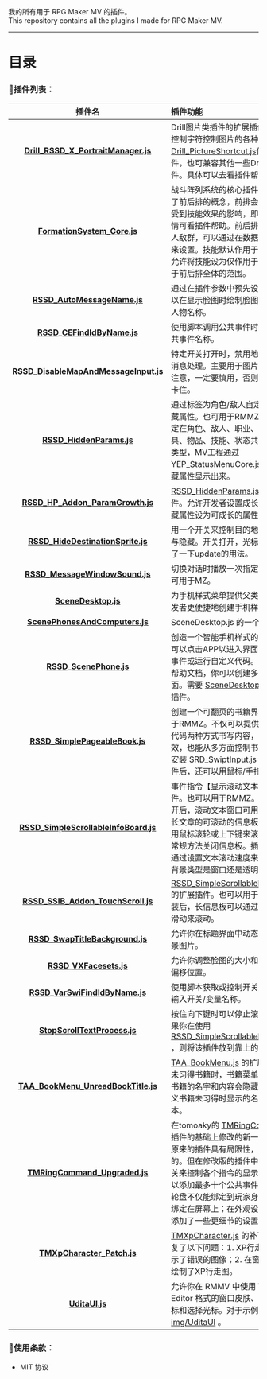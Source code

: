 我的所有用于 RPG Maker MV 的插件。
<br>
This repository contains all the plugins I made for RPG Maker MV.
<br>
* * *
# 目录
### :notebook:插件列表：
|插件名|插件功能|
|:----:|:-----|
|**[Drill_RSSD_X_PortraitManager.js](./Plugins/Drill_RSSD_X_PortraitManager.js)**|Drill图片类插件的扩展插件。可以用控制字符控制图片的各种行为。需要[Drill_PictureShortcut.js](https://github.com/DrillUp/drill_plugins/blob/main/plugins/Drill_PictureShortcut.js)作前置插件，也可兼容其他一些Drill图片类插件。具体可以去看插件帮助文档。|
|**[FormationSystem_Core.js](./Plugins/FormationSystem_Core.js)**|战斗阵列系统的核心插件。插件引入了前后排的概念，前排会优先于后排受到技能效果的影响，即插即用。详情可看插件帮助。前后排同样影响敌人敌群，可以通过在数据库书写标签来设置。技能默认作用于前排，不过允许将技能设为仅作用于后排或作用于前后排全体的范围。|
|**[RSSD_AutoMessageName.js](./Plugins/RSSD_AutoMessageName.js)**|通过在插件参数中预先设置脸图，可以在显示脸图时绘制脸图与相关联的人物名称。|
|**[RSSD_CEFindIdByName.js](./Plugins/RSSD_CEFindIdByName.js)**|使用脚本调用公共事件时可以输入公共事件名称。|
|**[RSSD_DisableMapAndMessageInput.js](./Plugins/RSSD_DisableMapAndMessageInput.js)**|特定开关打开时，禁用地图玩家移动/消息处理。主要用于图片事件菜单。注意，一定要慎用，否则游戏可能会卡住。|
|**[RSSD_HiddenParams.js](./Plugins/RSSD_HiddenParams.js)**|通过标签为角色/敌人自定义额外的隐藏属性。也可用于RMMZ。属性可绑定在角色、敌人、职业、武器、防具、物品、技能、状态共8种数据库类型，MV工程通过YEP_StatusMenuCore.js还可以将隐藏属性显示出来。|
|**[RSSD_HP_Addon_ParamGrowth.js](./Plugins/RSSD_HP_Addon_ParamGrowth.js)**|[RSSD_HiddenParams.js](./Plugins/RSSD_HiddenParams.js) 的扩展插件。允许开发者设置成长类型，将隐藏属性设为可成长的属性。|
|**[RSSD_HideDestinationSprite.js](./Plugins/RSSD_HideDestinationSprite.js)**|用一个开关来控制目的地光标的显示与隐藏。开关打开，光标隐藏。熟悉了一下update的用法。|
|**[RSSD_MessageWindowSound.js](./Plugins/RSSD_MessageWindowSound.js)**|切换对话时播放一次指定的音效。也可用于MZ。|
|**[SceneDesktop.js](./Plugins/SceneDesktop.js)**|为手机样式菜单提供父类，能够让开发者更便捷地创建手机样式的菜单。|
|**[ScenePhonesAndComputers.js](./Plugins/ScenePhonesAndComputers.js)**|SceneDesktop.js 的一个使用实例。|
|**[RSSD_ScenePhone.js](./Plugins/RSSD_ScenePhone.js)**|创造一个智能手机样式的菜单。玩家可以点击APP以进入界面、触发公共事件或运行自定义代码。根据插件的帮助文档，你可以创建多个手机界面。需要 [SceneDesktop.js](./Plugins/SceneDesktop.js) 作为前置插件。|
|**[RSSD_SimplePageableBook.js](./Plugins/RSSD_SimplePageableBook.js)**|创建一个可翻页的书籍界面。也可用于RMMZ。不仅可以提供了纯文本和代码两种方式书写内容，设置翻页音效，也能从多方面控制书籍的样式。安装 SRD_SwiptInput.js 作为前置插件后，还可以用鼠标/手指滑动翻页。|
|**[RSSD_SimpleScrollableInfoBoard.js](./Plugins/RSSD_SimpleScrollableInfoBoard.js)**|事件指令【显示滚动文本】的扩展插件。也可以用于RMMZ。特定开关打开后，滚动文本窗口可用作一个显示长文章的可滚动的信息板。你可以使用鼠标滚轮或上下键来滚动信息，用常规方法关闭信息板。插件还允许你通过设置文本滚动速度来决定信息板背景类型是窗口还是透明。|
|**[RSSD_SSIB_Addon_TouchScroll.js](./Plugins/RSSD_SSIB_Addon_TouchScroll.js)**|[RSSD_SimpleScrollableInfoBoard.js](./Plugins/RSSD_SimpleScrollableInfoBoard.js) 的扩展插件。也可以用于RMMZ。安装后，长信息板可以通过手指或鼠标滑动来滚动。|
|**[RSSD_SwapTitleBackground.js](./Plugins/RSSD_SwapTitleBackground.js)**|允许你在标题界面中动态切换多个背景图片。|
|**[RSSD_VXFacesets.js](./Plugins/RSSD_VXFacesets.js)**|允许你调整脸图的大小和在窗口中的偏移位置。|
|**[RSSD_VarSwiFindIdByName.js](./Plugins/RSSD_VarSwiFindIdByName.js)**|使用脚本获取或控制开关/变量时可以输入开关/变量名称。|
|**[StopScrollTextProcess.js](./Plugins/StopScrollTextProcess.js)**|按住向下键时可以停止滚动文本。如果你在使用 [RSSD_SimpleScrollableInfoBoard.js](./Plugins/RSSD_SimpleScrollableInfoBoard.js) ，则将该插件放到靠上的位置。|
|**[TAA_BookMenu_UnreadBookTitle.js](./Plugins/TAA_BookMenu_UnreadBookTitle.js)**|[TAA_BookMenu.js](https://taaspider.itch.io) 的扩展插件。在未习得书籍时，书籍菜单列表中待阅书籍的名字和内容会隐藏。可以自定义书籍未习得时显示的名称和内容文本。|
|**[TMRingCommand_Upgraded.js](./Plugins/TMRingCommand_Upgraded.js)**|在tomoaky的 [TMRingCommand.js](https://github.com/munokura/tomoaky-MV-plugins/blob/master/TMRingCommand.js) 插件的基础上修改的新一版的插件。原来的插件具有局限性，指令是固定的。但在修改版的插件中，可以用开关来控制各个指令的显示与隐藏；可以添加最多十个公共事件到轮盘中；轮盘不仅能绑定到玩家身上，还可以绑定在屏幕上；在外观设置这一栏里添加了一些更细节的设置，等等。|
|**[TMXpCharacter_Patch.js](./Plugins/TMXpCharacter_Patch.js)**|[TMXpCharacter.js](https://github.com/munokura/tomoaky-MV-plugins/blob/master/TMXpCharacter.js) 的补丁插件。修复了以下问题：1. XP行走图初始帧显示了错误的图像；2. 在窗口中不正确绘制了XP行走图。|
|**[UditaUI.js](./Plugins/UditaUI.js)**|允许你在 RMMV 中使用 Wolf RPG Editor 格式的窗口皮肤、对话暂停光标和选择光标。对于示例图，去看 [img/UditaUI](./Plugins/img/UditaUI/) 。|
### :notebook:使用条款：
- MIT 协议
